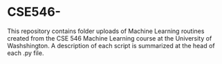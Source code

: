 # CSE546-

This repository contains folder uploads of Machine Learning routines created from the CSE 546 Machine Learning course at the University of Washshington. A description of each script is 
summarized at the head of each .py file. 
